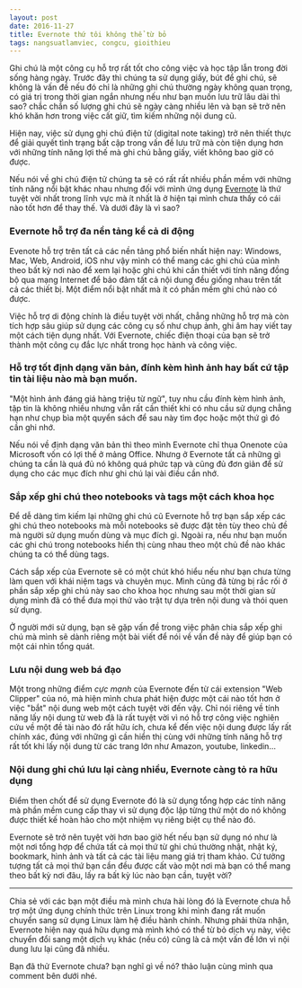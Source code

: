 ```yaml
---
layout: post
date: 2016-11-27
title: Evernote thứ tôi không thể từ bỏ
tags: nangsuatlamviec, congcu, gioithieu
---
```


Ghi chú là một công cụ hỗ trợ rất tốt cho công việc và học tập lẫn trong đời sống hàng ngày. Trước đây thì chúng ta sử dụng giấy, bút để ghi chú, sẽ không là vấn đề nếu đó chỉ là những ghi chú thường ngày không quan trọng, có giá trị trong thời gian ngắn nhưng nếu như bạn muốn lưu trữ lâu dài thì sao? chắc chắn số lượng ghi chú sẽ ngày càng nhiều lên và bạn sẽ trở nên khó khăn hơn trong việc cất giữ, tìm kiếm những nội dung cũ. 

Hiện nay, việc sử dụng ghi chú điện tử (digital note taking) trở nên thiết thực để giải quyết tình trạng bất cập trong vấn đề lưu trữ mà còn tiện dụng hơn với những tính năng lợi thế mà ghi chú bằng giấy, viết không bao giờ có được.

Nếu nói về ghi chú điện tử chúng ta sẽ có rất rất nhiều phần mềm với những tính năng nổi bật khác nhau nhưng đối với mình ứng dụng [Evernote](https://evernote.com/) là thứ tuyệt vời nhất trong lĩnh vực mà ít nhất là ở hiện tại mình chưa thấy có cái nào tốt hơn để thay thế. Và dưới đây là vì sao?

### Evernote hỗ trợ đa nền tảng kể cả di động

Evenote hỗ trợ trên tất cả các nền tảng phổ biến nhất hiện nay: Windows, Mac, Web, Android, iOS như vậy mình có thể mang các ghi chú của mình theo bất kỳ nơi nào để xem lại hoặc ghi chú khi cần thiết với tính năng đồng bộ qua mạng Internet để bảo đảm tất cả nội dung đều giống nhau trên tất cả các thiết bị. Một điểm nổi bật nhất mà ít có phần mềm ghi chú nào có được.

Việc hỗ trợ di động chính là điều tuyệt vời nhất, chẳng những hỗ trợ mà còn tích hợp sâu giúp sử dụng các công cụ số như chụp ảnh, ghi âm hay viết tay một cách tiện dụng nhất. Với Evernote, chiếc điện thoại của bạn sẽ trở thành một công cụ đắc lực nhất trong học hành và công việc.

### Hỗ trợ tốt định dạng văn bản, đính kèm hình ảnh hay bất cứ tập tin tài liệu nào mà bạn muốn.

"Một hình ảnh đáng giá hàng triệu từ ngữ", tuy nhu cầu đính kèm hình ảnh, tập tin là không nhiều nhưng vẫn rất cần thiết khi có nhu cầu sử dụng chẳng hạn như chụp bìa một quyển sách để sau này tìm đọc hoặc một thứ gì đó cần ghi nhớ.

Nếu nói về định dạng văn bản thì theo mình Evernote chỉ thua Onenote của Microsoft vốn có lợi thế ở mảng Office. Nhưng ở Evernote tất cả những gì chúng ta cần là quá đủ nó không quá phức tạp và cũng đủ đơn giản để sử dụng cho các mục đích như ghi chú lại vài điều cần nhớ.

### Sắp xếp ghi chú theo notebooks và tags một cách khoa học

Để dễ dàng tìm kiếm lại những ghi chú cũ Evernote hỗ trợ bạn sắp xếp các ghi chú theo notebooks mà mỗi notebooks sẽ được đặt tên tùy theo chủ đề mà người sử dụng muốn dùng và mục đích gì. Ngoài ra, nếu như bạn muốn các ghi chú trong notebooks hiển thị cùng nhau theo một chủ đề nào khác chúng ta có thể dùng tags. 

Cách sắp xếp của Evernote sẽ có một chút khó hiểu nếu như bạn chưa từng làm quen với khái niệm tags và chuyên mục. Mình cũng đã từng bị rắc rối ở phần sắp xếp ghi chú này sao cho khoa học nhưng sau một thời gian sử dụng mình đã có thể đưa mọi thứ vào trật tự dựa trên nội dung và thói quen sử dụng.

Ở người mới sử dụng, bạn sẽ gặp vấn đề trong việc phân chia sắp xếp ghi chú mà mình sẽ dành riêng một bài viết để nói về vấn đề này để giúp bạn có một cái nhìn tổng quát.

### Lưu nội dung web bá đạo

Một trong những điểm *cực mạnh* của Evernote đến từ cái extension "Web Clipper" của nó, mà hiện mình chưa phát hiện được một cái nào tốt hơn ở việc "bắt" nội dung web một cách tuyệt vời đến vậy. Chỉ nói riêng về tính năng lấy nội dung từ web đã là rất tuyệt vời vì nó hỗ trợ công việc nghiên cứu về một đề tài nào đó rất hữu ích, chưa kể đến việc nội dung được lấy rất chính xác, đúng với những gì cần hiển thị cùng với những tính năng hỗ trợ rất tốt khi lấy nội dung từ các trang lớn như Amazon, youtube, linkedin...

### Nội dung ghi chú lưu lại càng nhiều, Evernote càng tỏ ra hữu dụng

Điểm then chốt để sử dụng Evernote đó là sử dụng tổng hợp các tính năng mà phần mềm cung cấp thay vì sử dụng độc lập từng thứ một do nó không được thiết kế hoàn hảo cho một nhiệm vụ riêng biệt cụ thể nào đó.

Evernote sẽ trở nên tuyệt vời hơn bao giờ hết nếu bạn sử dụng nó như là một nơi tổng hợp để chứa tất cả mọi thứ từ ghi chú thường nhật, nhật ký, bookmark, hình ảnh và tất cả các tài liệu mang giá trị tham khảo. Cứ tưởng tượng tất cả mọi thứ bạn cần đều được cất vào một nơi mà bạn có thể mang theo bất kỳ nơi đâu, lấy ra bất kỳ lúc nào bạn cần, tuyệt vời? 

---

Chia sẻ với các bạn một điều mà mình chưa hài lòng đó là Evernote chưa hỗ trợ một ứng dụng chính thức trên Linux trong khi mình đang rất muốn chuyển sang sử dụng Linux làm hệ điều hành chính. Nhưng phải thừa nhận, Evernote hiện nay quá hữu dụng mà mình khó có thể từ bỏ dịch vụ này, việc chuyển đổi sang một dịch vụ khác (nếu có) cũng là cả một vấn đề lớn vì nội dung lưu lại cũng đã nhiều. 

Bạn đã thử Evernote chưa? bạn nghĩ gì về nó? thảo luận cùng mình qua comment bên dưới nhé.



